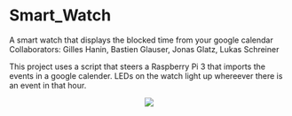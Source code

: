 # Smart_Watch
A smart watch that displays the blocked time from your google calendar
Collaborators: Gilles Hanin, Bastien Glauser, Jonas Glatz, Lukas Schreiner

This project uses a script that steers a Raspberry Pi 3 that imports the events in a google calender.
LEDs on the watch light up whereever there is an event in that hour. 

<div align='center'>
  <img src='Pictures/smartwatch.jpg'>
</div>
